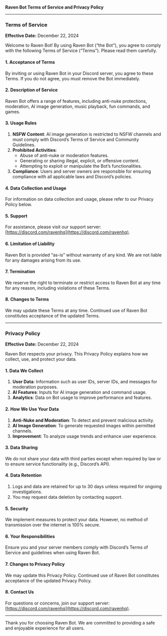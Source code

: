 **Raven Bot Terms of Service and Privacy Policy**

---

### **Terms of Service**

**Effective Date:** December 22, 2024

Welcome to Raven Bot! By using Raven Bot (“the Bot”), you agree to comply with the following Terms of Service (“Terms”). Please read them carefully.

#### **1. Acceptance of Terms**
By inviting or using Raven Bot in your Discord server, you agree to these Terms. If you do not agree, you must remove the Bot immediately.

#### **2. Description of Service**
Raven Bot offers a range of features, including anti-nuke protections, moderation, AI image generation, music playback, fun commands, and games.

#### **3. Usage Rules**
1. **NSFW Content**: AI image generation is restricted to NSFW channels and must comply with Discord’s Terms of Service and Community Guidelines.
2. **Prohibited Activities**:
   - Abuse of anti-nuke or moderation features.
   - Generating or sharing illegal, explicit, or offensive content.
   - Attempting to exploit or manipulate the Bot’s functionalities.
3. **Compliance**: Users and server owners are responsible for ensuring compliance with all applicable laws and Discord’s policies.

#### **4. Data Collection and Usage**
For information on data collection and usage, please refer to our Privacy Policy below.

#### **5. Support**
For assistance, please visit our support server: [https://discord.com/ravenhq](https://discord.com/ravenhq).

#### **6. Limitation of Liability**
Raven Bot is provided “as-is” without warranty of any kind. We are not liable for any damages arising from its use.

#### **7. Termination**
We reserve the right to terminate or restrict access to Raven Bot at any time for any reason, including violations of these Terms.

#### **8. Changes to Terms**
We may update these Terms at any time. Continued use of Raven Bot constitutes acceptance of the updated Terms.

---

### **Privacy Policy**

**Effective Date:** December 22, 2024

Raven Bot respects your privacy. This Privacy Policy explains how we collect, use, and protect your data.

#### **1. Data We Collect**
1. **User Data**: Information such as user IDs, server IDs, and messages for moderation purposes.
2. **AI Features**: Inputs for AI image generation and command usage.
3. **Analytics**: Data on Bot usage to improve performance and features.

#### **2. How We Use Your Data**
1. **Anti-Nuke and Moderation**: To detect and prevent malicious activity.
2. **AI Image Generation**: To generate requested images within permitted channels.
3. **Improvement**: To analyze usage trends and enhance user experience.

#### **3. Data Sharing**
We do not share your data with third parties except when required by law or to ensure service functionality (e.g., Discord’s API).

#### **4. Data Retention**
1. Logs and data are retained for up to 30 days unless required for ongoing investigations.
2. You may request data deletion by contacting support.

#### **5. Security**
We implement measures to protect your data. However, no method of transmission over the internet is 100% secure.

#### **6. Your Responsibilities**
Ensure you and your server members comply with Discord’s Terms of Service and guidelines when using Raven Bot.

#### **7. Changes to Privacy Policy**
We may update this Privacy Policy. Continued use of Raven Bot constitutes acceptance of the updated Privacy Policy.

#### **8. Contact Us**
For questions or concerns, join our support server: [https://discord.com/ravenhq](https://discord.com/ravenhq).

---
Thank you for choosing Raven Bot. We are committed to providing a safe and enjoyable experience for all users.

